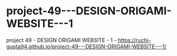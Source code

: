 # project-49---DESIGN-ORIGAMI-WEBSITE---1
project 49 - DESIGN ORIGAMI WEBSITE - 1 - https://ruchi-gupta94.github.io/project-49---DESIGN-ORIGAMI-WEBSITE---1/
